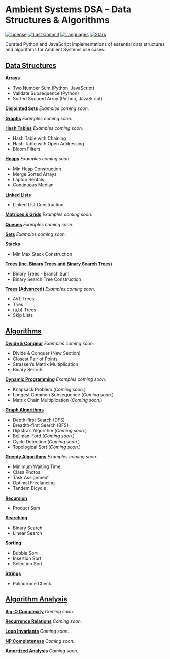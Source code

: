 # Ambient Systems DSA – Data Structures & Algorithms

[![License](https://img.shields.io/github/license/EngineerID/Ambient-Systems-DSA)](./LICENSE)
[![Last Commit](https://img.shields.io/github/last-commit/EngineerID/Ambient-Systems-DSA)](https://github.com/EngineerID/Ambient-Systems-DSA/commits/master)
[![Languages](https://img.shields.io/github/languages/top/EngineerID/Ambient-Systems-DSA)](https://github.com/EngineerID/Ambient-Systems-DSA)
[![Stars](https://img.shields.io/github/stars/EngineerID/Ambient-Systems-DSA?style=social)](https://github.com/EngineerID/Ambient-Systems-DSA/stargazers)

Curated Python and JavaScript implementations of essential data structures and algorithms for Ambient Systems use cases.

## [Data Structures](./Data-Structures)

**[Arrays](./Data-Structures/Arrays)**
* Two Number Sum (Python, JavaScript)
* Validate Subsequence (Python)
* Sorted Squared Array (Python, JavaScript)

**[Disjointed Sets](./Data-Structures/Disjointed%20Sets)**
_Examples coming soon._

**[Graphs](./Data-Structures/Graphs)**
_Examples coming soon._

**[Hash Tables](./Data-Structures/Hash%20Tables)** _Examples coming soon._
* Hash Table with Chaining  
* Hash Table with Open Addressing  
* Bloom Filters

**[Heaps](./Data-Structures/Heaps)** _Examples coming soon._
* Min Heap Construction  
* Merge Sorted Arrays  
* Laptop Rentals  
* Continuous Median

**[Linked Lists](./Data-Structures/Linked%20Lists)**
* Linked List Construction

**[Matrices & Grids](./Data-Structures/Matrics%20&%20Grids)**
_Examples coming soon._

**[Queues](./Data-Structures/Queues)**
_Examples coming soon._

**[Sets](./Data-Structures/Queues)**
_Examples coming soon._

**[Stacks](./Data-Structures/Stacks)**
* Min Max Stack Construction

**[Trees (inc. Binary Trees and Binary Search Trees)](./Data-Structures/Trees)**
* Binary Trees - Branch Sum
* Binary Search Tree Construction

**[Trees (Advanced)](./Data-Structures/Advanced%20Trees)** _Examples coming soon._
* AVL Trees  
* Tries  
* (a,b)-Trees  
* Skip Lists

## [Algorithms](./Algorithms)

**[Divide & Conqeur](./Algorithms/Divide%20&%20Conqeur)** _Examples coming soon._
* Divide & Conquer (New Section)
* Closest Pair of Points
* Strassen’s Matrix Multiplication
* Binary Search

**[Dynamic Programming](./Algorithms/Dynamic%20Programming)** _Examples coming soon._
* Knapsack Problem (_Coming soon._)
* Longest Common Subsequence (_Coming soon._)
* Matrix Chain Multiplication (_Coming soon._)

**[Graph Algorithms](./Algorithms/Graphs)**
* Depth-first Search (DFS)
* Breadth-first Search (BFS)
* Dijkstra’s Algorithm (_Coming soon._)
* Bellman-Ford (_Coming soon._)
* Cycle Detection (_Coming soon._)
* Topological Sort (_Coming soon._)

**[Greedy Algorithms](./Algorithms/Greedy%20Algorithms)** _Examples coming soon._
* Minimum Waiting Time  
* Class Photos  
* Task Assignment  
* Optimal Freelancing  
* Tandem Bicycle

**[Recursion](./Algorithms/Recursion)**
* Product Sum

**[Searching](./Algorithms/Searching)**
* Binary Search
* Linear Search

**[Sorting](./Algorithms/Sorting)**
* Bubble Sort
* Insertion Sort
* Selection Sort

**[Strings](./Algorithms/Strings)**
* Palindrome Check

## [Algorithm Analysis](./Algorithm-Analysis)

**[Big-O Complexity](./Algorithm-Analysis/BigO%20TimeSpace.md)** _Coming soon._

**[Recurrence Relations](./Algorithm-Analysis/Recurrence_Relations.md)** _Coming soon._

**[Loop Invariants](./Algorithm-Analysis/Loop_Invariants.md)** _Coming soon._

**[NP Completeness](./Algorithm-Analysis/NP_Completeness.md)** _Coming soon._

**[Amortized Analysis](./Algorithm-Analysis/Amortized_Analysis.md)** _Coming soon._